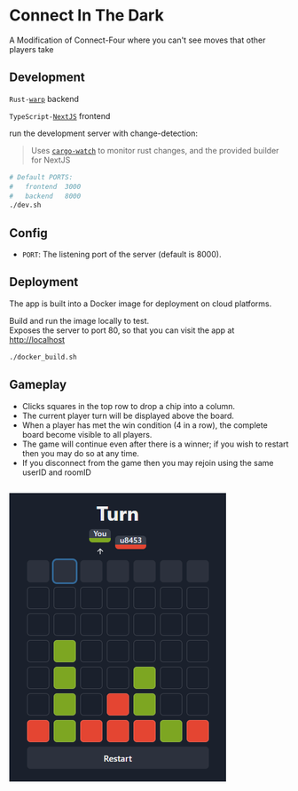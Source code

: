 # Connect In The Dark

A Modification of Connect-Four where you can't see moves that other players take

## Development
`Rust-`[`warp`](https://github.com/seanmonstar/warp) backend 

`TypeScript-`[`NextJS`](https://nextjs.org/) frontend

run the development server with change-detection:
> Uses [`cargo-watch`](https://github.com/watchexec/cargo-watch) to monitor rust changes, and the provided builder for NextJS 
```bash
# Default PORTS:
#   frontend  3000
#   backend   8000
./dev.sh
```

## Config
- `PORT`: The listening port of the server (default is 8000).

## Deployment
The app is built into a Docker image for deployment on cloud platforms.

Build and run the image locally to test.  
Exposes the server to port 80, so that you can visit the app at 
[http://localhost](http://localhost)
```bash
./docker_build.sh
```

## Gameplay
- Clicks squares in the top row to drop a chip into a column.  
- The current player turn will be displayed above the board.
- When a player has met the win condition (4 in a row), the complete board become visible to all players.
- The game will continue even after there is a winner; if you wish to restart then you may do so at any time.
- If you disconnect from the game then you may rejoin using the same userID and roomID

## 
![gameplay ui](./assets/grid.png)